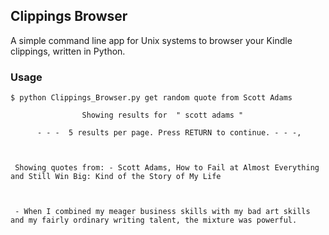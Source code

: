 ## Clippings Browser

A simple command line app for Unix systems to browser your Kindle clippings, written in Python.


### Usage

```
$ python Clippings_Browser.py get random quote from Scott Adams
```

```
                Showing results for  " scott adams " 		 
 
   	  - - -  5 results per page. Press RETURN to continue. - - -, 


 
 Showing quotes from: - Scott Adams, How to Fail at Almost Everything and Still Win Big: Kind of the Story of My Life 



 - When I combined my meager business skills with my bad art skills and my fairly ordinary writing talent, the mixture was powerful.
 
 
```

